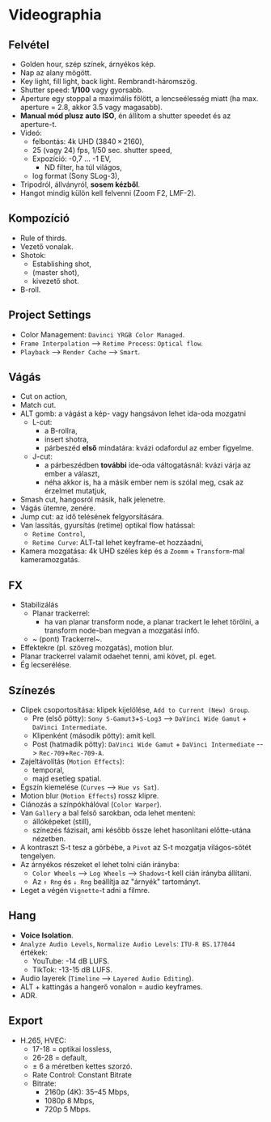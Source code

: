 # Videographia

## Felvétel 

* Golden hour, szép színek, árnyékos kép.
* Nap az alany mögött.
* Key light, fill light, back light. Rembrandt-háromszög.
* Shutter speed: **1/100** vagy gyorsabb.
* Aperture egy stoppal a maximális fölött, a lencseélesség miatt (ha max. aperture = 2.8, akkor 3.5 vagy magasabb).
* **Manual mód plusz auto ISO**, én állítom a shutter speedet és az aperture-t.
* Videó: 
  * felbontás: 4k UHD (3840 × 2160),
  * 25 (vagy 24) fps, 1/50 sec. shutter speed,
  * Expozíció: -0,7 ... -1 EV,
    * ND filter, ha túl világos,
  * log format (Sony SLog-3),
* Tripodról, állványról, **sosem kézből**.
* Hangot mindig külön kell felvenni (Zoom F2, LMF-2).

## Kompozíció

* Rule of thirds.
* Vezető vonalak.
* Shotok:
  * Establishing shot,
  * (master shot),
  * kivezető shot.
* B-roll.

## Project Settings

* Color Management: `Davinci YRGB Color Managed`.
* `Frame Interpolation` --> `Retime Process`: `Optical flow`.
* `Playback` --> `Render Cache` --> `Smart`.

## Vágás

* Cut on action,
* Match cut.
* ALT gomb: a vágást a kép- vagy hangsávon lehet ida-oda mozgatni
  * L-cut:
    * a B-rollra,
    * insert shotra,
    * párbeszéd **első** mindatára: kvázi odafordul az ember figyelme.
  * J-cut:
    *  a párbeszédben **további** ide-oda váltogatásnál: kvázi várja az ember a választ, 
    *  néha akkor is, ha a másik ember nem is szólal meg, csak az érzelmet mutatjuk,
* Smash cut, hangosról másik, halk jelenetre. 
* Vágás ütemre, zenére.
* Jump cut: az idő telésének felgyorsítására.
* Van lassítás, gyursítás (retime) optikal flow hatással:
  * `Retime Control`,
  * `Retime Curve`: ALT-tal lehet keyframe-et hozzáadni,
* Kamera mozgatása: 4k UHD széles kép és a `Zoomm` + `Transform`-mal kameramozgatás.

## FX

* Stabilizálás
  * Planar trackerrel:
    * ha van planar transform node, a planar trackert le lehet törölni, a transform node-ban megvan a mozgatási infó.
  * ~ (pont) Trackerrel~.
* Effektekre (pl. szöveg mozgatás), motion blur.
* Planar trackerrel valamit odaehet tenni, ami követ, pl. eget.
* Ég lecserélése.

## Színezés

* Clipek csoportosítása: klipek kijelölése, `Add to Current (New) Group`.
  * Pre (első pötty): `Sony S-Gamut3`+`S-Log3` --> `DaVinci Wide Gamut` + `DaVinci Intermediate`.
  * Klipenként (második pötty): amit kell.
  * Post (hatmadik pötty): `DaVinci Wide Gamut` + `DaVinci Intermediate` --> `Rec-709`+`Rec-709-A`.
* Zajeltávolítás (`Motion Effects`):
  * temporal, 
  * majd esetleg spatial.
* Égszín kiemelése (`Curves` --> `Hue vs Sat`).
* Motion blur (`Motion Effects`) rossz klipre.
* Ciánozás a színpókhálóval (`Color Warper`).
* Van `Gallery` a bal felső sarokban, oda lehet menteni:
  * állóképeket (still),
  * színezés fázisait, ami később össze lehet hasonlítani előtte-utána nézetben.
* A kontraszt S-t tesz a görbébe, a `Pivot` az S-t mozgatja világos-sötét tengelyen.
* Az árnyékos részeket el lehet tolni cián irányba:
  * `Color Wheels` --> `Log Wheels` --> `Shadows`-t kell cián irányba állítani.
  * Az `↑ Rng` és `↓ Rng` beállítja az "árnyék" tartományt.
* Leget a végén `Vignette`-t adni a filmre.

## Hang

* **Voice Isolation**.
* `Analyze Audio Levels`, `Normalize Audio Levels`: `ITU-R BS.177044` értékek:
  * YouTube: -14 dB LUFS.
  * TikTok: -13-15 dB LUFS.
* Audio layerek (`Timeline` --> `Layered Audio Editing`).
* ALT + kattingás a hangerő vonalon = audio keyframes.
* ADR.

## Export

* H.265, HVEC:
  * 17-18 = optikai lossless,
  * 26-28 = default,
  * ± 6 a méretben kettes szorzó.
  * Rate Control: Constant Bitrate
  * Bitrate: 
    * 2160p (4K):	35–45 Mbps,
    * 1080p	8 Mbps,
    * 720p	5 Mbps.

